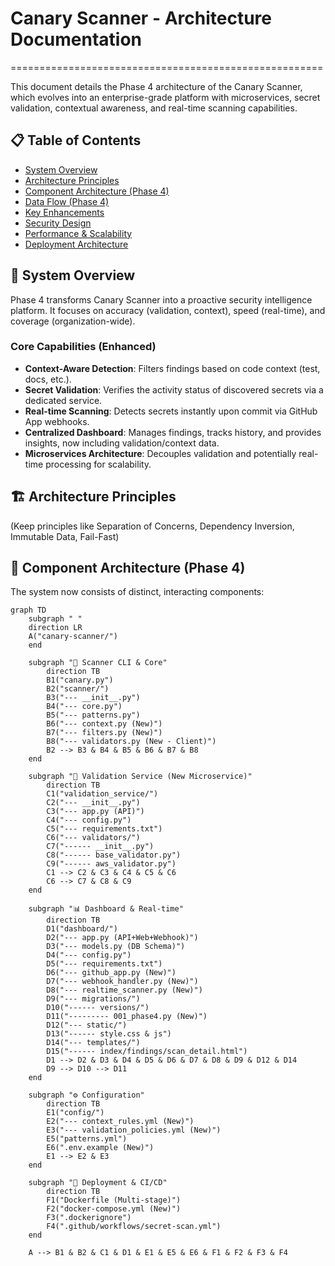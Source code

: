 # Canary Scanner - Architecture Documentation 
======================================================

This document details the Phase 4 architecture of the Canary Scanner, which evolves into an enterprise-grade platform with microservices, secret validation, contextual awareness, and real-time scanning capabilities.

## 📋 Table of Contents

- [System Overview](#system-overview)
- [Architecture Principles](#architecture-principles)
- [Component Architecture (Phase 4)](#component-architecture-phase-4)
- [Data Flow (Phase 4)](#data-flow-phase-4)
- [Key Enhancements](#key-enhancements)
- [Security Design](#security-design)
- [Performance & Scalability](#performance--scalability)
- [Deployment Architecture](#deployment-architecture)

## 🎯 System Overview

Phase 4 transforms Canary Scanner into a proactive security intelligence platform. It focuses on accuracy (validation, context), speed (real-time), and coverage (organization-wide).

### Core Capabilities (Enhanced)
- **Context-Aware Detection**: Filters findings based on code context (test, docs, etc.).
- **Secret Validation**: Verifies the activity status of discovered secrets via a dedicated service.
- **Real-time Scanning**: Detects secrets instantly upon commit via GitHub App webhooks.
- **Centralized Dashboard**: Manages findings, tracks history, and provides insights, now including validation/context data.
- **Microservices Architecture**: Decouples validation and potentially real-time processing for scalability.

## 🏗️ Architecture Principles

(Keep principles like Separation of Concerns, Dependency Inversion, Immutable Data, Fail-Fast)

## 🔧 Component Architecture (Phase 4)

The system now consists of distinct, interacting components:

```mermaid
graph TD
    subgraph " "
    direction LR
    A("canary-scanner/")
    end

    subgraph "🚀 Scanner CLI & Core"
        direction TB
        B1("canary.py")
        B2("scanner/")
        B3("--- __init__.py")
        B4("--- core.py")
        B5("--- patterns.py")
        B6("--- context.py (New)")
        B7("--- filters.py (New)")
        B8("--- validators.py (New - Client)")
        B2 --> B3 & B4 & B5 & B6 & B7 & B8
    end

    subgraph "🔬 Validation Service (New Microservice)"
        direction TB
        C1("validation_service/")
        C2("--- __init__.py")
        C3("--- app.py (API)")
        C4("--- config.py")
        C5("--- requirements.txt")
        C6("--- validators/")
        C7("------ __init__.py")
        C8("------ base_validator.py")
        C9("------ aws_validator.py")
        C1 --> C2 & C3 & C4 & C5 & C6
        C6 --> C7 & C8 & C9
    end

    subgraph "📊 Dashboard & Real-time"
        direction TB
        D1("dashboard/")
        D2("--- app.py (API+Web+Webhook)")
        D3("--- models.py (DB Schema)")
        D4("--- config.py")
        D5("--- requirements.txt")
        D6("--- github_app.py (New)")
        D7("--- webhook_handler.py (New)")
        D8("--- realtime_scanner.py (New)")
        D9("--- migrations/")
        D10("------ versions/")
        D11("--------- 001_phase4.py (New)")
        D12("--- static/")
        D13("------ style.css & js")
        D14("--- templates/")
        D15("------ index/findings/scan_detail.html")
        D1 --> D2 & D3 & D4 & D5 & D6 & D7 & D8 & D9 & D12 & D14
        D9 --> D10 --> D11
    end

    subgraph "⚙️ Configuration"
        direction TB
        E1("config/")
        E2("--- context_rules.yml (New)")
        E3("--- validation_policies.yml (New)")
        E5("patterns.yml")
        E6(".env.example (New)")
        E1 --> E2 & E3
    end

    subgraph "🐳 Deployment & CI/CD"
        direction TB
        F1("Dockerfile (Multi-stage)")
        F2("docker-compose.yml (New)")
        F3(".dockerignore")
        F4(".github/workflows/secret-scan.yml")
    end

    A --> B1 & B2 & C1 & D1 & E1 & E5 & E6 & F1 & F2 & F3 & F4

